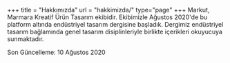 +++
title = "Hakkımızda"
url = "hakkimizda/"
type="page"
+++
Markut, Marmara Kreatif Ürün Tasarım ekibidir. Ekibimizle Ağustos 2020'de bu platform altında endüstriyel tasarım dergisine başladık. Dergimiz endüstriyel tasarım bağlamında genel tasarım disiplinleriyle birlikte içerikleri okuyucuya sunmaktadır.

Son Güncelleme: 10 Ağustos 2020